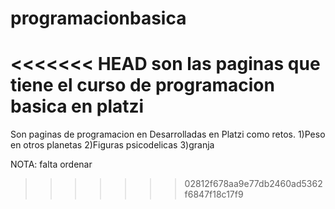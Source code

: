 # programacionbasica
<<<<<<< HEAD
son las paginas que tiene el curso de programacion basica en platzi
=======
Son paginas de programacion en Desarrolladas en Platzi como retos.
1)Peso en otros planetas
2)Figuras psicodelicas
3)granja

NOTA: falta ordenar
>>>>>>> 02812f678aa9e77db2460ad5362f6847f18c17f9
